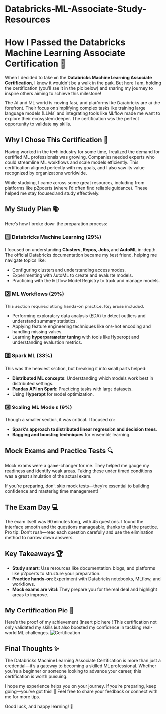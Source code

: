 # Databricks-ML-Associate-Study-Resources

# How I Passed the Databricks Machine Learning Associate Certification 🚀

When I decided to take on the **Databricks Machine Learning Associate Certification**, I knew it wouldn't be a walk in the park. But here I am, holding the certification (you’ll see it in the pic below) and sharing my journey to inspire others aiming to achieve this milestone!

The AI and ML world is moving fast, and platforms like Databricks are at the forefront. Their focus on simplifying complex tasks like training large language models (LLMs) and integrating tools like MLflow made me want to explore their ecosystem deeper. The certification was the perfect opportunity to validate my skills.

## Why I Chose This Certification 🧠

Having worked in the tech industry for some time, I realized the demand for certified ML professionals was growing. Companies needed experts who could streamline ML workflows and scale models efficiently. This certification aligned perfectly with my goals, and I also saw its value recognized by organizations worldwide.

While studying, I came across some great resources, including from platforms like p2pcerts (where I’d often find reliable guidance). These helped me stay focused and study effectively.

## My Study Plan 📚

Here’s how I broke down the preparation process:

### 1️⃣ Databricks Machine Learning (29%)
I focused on understanding **Clusters, Repos, Jobs**, and **AutoML** in-depth. The official Databricks documentation became my best friend, helping me navigate topics like:
- Configuring clusters and understanding access modes.
- Experimenting with AutoML to create and evaluate models.
- Practicing with the MLflow Model Registry to track and manage models.

### 2️⃣ ML Workflows (29%)
This section required strong hands-on practice. Key areas included:
- Performing exploratory data analysis (EDA) to detect outliers and understand summary statistics.
- Applying feature engineering techniques like one-hot encoding and handling missing values.
- Learning **hyperparameter tuning** with tools like Hyperopt and understanding evaluation metrics.

### 3️⃣ Spark ML (33%)
This was the heaviest section, but breaking it into small parts helped:
- **Distributed ML concepts**: Understanding which models work best in distributed settings.
- **Pandas API on Spark**: Practicing tasks with large datasets.
- Using **Hyperopt** for model optimization.

### 4️⃣ Scaling ML Models (9%)
Though a smaller section, it was critical. I focused on:
- **Spark’s approach to distributed linear regression and decision trees**.
- **Bagging and boosting techniques** for ensemble learning.

## Mock Exams and Practice Tests 🔍

Mock exams were a game-changer for me. They helped me gauge my readiness and identify weak areas. Taking these under timed conditions was a great simulation of the actual exam.

If you’re preparing, don’t skip mock tests—they’re essential to building confidence and mastering time management!

## The Exam Day 💻

The exam itself was 90 minutes long, with 45 questions. I found the interface smooth and the questions manageable, thanks to all the practice. Pro tip: Don’t rush—read each question carefully and use the elimination method to narrow down answers.

## Key Takeaways 🏆
- **Study smart**: Use resources like documentation, blogs, and platforms like p2pcerts to structure your preparation.
- **Practice hands-on**: Experiment with Databricks notebooks, MLflow, and workflows.
- **Mock exams are vital**: They prepare you for the real deal and highlight areas to improve.

## My Certification Pic 🎉

Here’s the proof of my achievement (insert pic here)! This certification not only validated my skills but also boosted my confidence in tackling real-world ML challenges.
![Certification](https://github.com/user-attachments/assets/84138ff4-e3b1-4b71-9f64-2ce8bfef64ea)


## Final Thoughts ✨

The Databricks Machine Learning Associate Certification is more than just a credential—it’s a gateway to becoming a skilled ML professional. Whether you're a beginner or someone looking to advance your career, this certification is worth pursuing.

I hope my experience helps you on your journey. If you’re preparing, keep going—you’ve got this! 💪 Feel free to share your feedback or connect with me for more tips.

Good luck, and happy learning! 🚀

